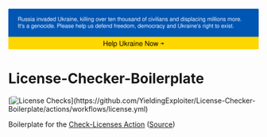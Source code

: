 [![Stand With Ukraine](https://raw.githubusercontent.com/vshymanskyy/StandWithUkraine/main/banner2-direct.svg)](https://vshymanskyy.github.io/StandWithUkraine)

# License-Checker-Boilerplate
[![License Checks](https://github.com/YieldingExploiter/License-Checker-Boilerplate/actions/workflows/license.yml/badge.svg?)](https://github.com/YieldingExploiter/License-Checker-Boilerplate/actions/workflows/license.yml)

Boilerplate for the [Check-Licenses Action](https://github.com/marketplace/actions/check-licenses) ([Source](https://github.com/YieldingExploiter/License-Action))
